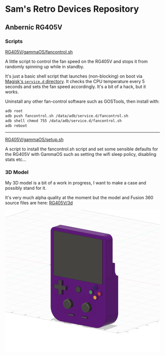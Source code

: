 # Sam's Retro Devices Repository

## Anbernic RG405V

### Scripts

[RG405V/gammaOS/fancontrol.sh](RG405V/gammaOS/fancontrol.sh)

A little script to control the fan speed on the RG405V and stops it from randomly spinning up while in standby.

It's just a basic shell script that launches (non-blocking) on boot via [Magisk's `service.d` directory](https://github.com/topjohnwu/Magisk/blob/master/docs/guides.md#boot-scripts). It checks the CPU temperature every 5 seconds and sets the fan speed accordingly. It's a bit of a hack, but it works.

Uninstall any other fan-control software such as GOSTools, then install with:

```shell
adb root
adb push fancontrol.sh /data/adb/service.d/fancontrol.sh
adb shell chmod 755 /data/adb/service.d/fancontrol.sh
adb reboot
```

---

[RG405V/gammaOS/setup.sh](RG405V/gammaOS/setup.sh)

A script to install the fancontrol.sh script and set some sensible defaults for the RG405V with GammaOS such as setting the wifi sleep policy, disabling stats etc...

### 3D Model

My 3D model is a bit of a work in progress, I want to make a case and possibly stand for it.

It's very much alpha quality at the moment but the model and Fusion 360 source files are here: [RG405V/3d](RG405V/3d)

![](RG405V/3d/rg405v-body%20v11.png)
